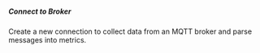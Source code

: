 ##### Connect to Broker

Create a new connection to collect data from an MQTT broker and parse messages into metrics.
